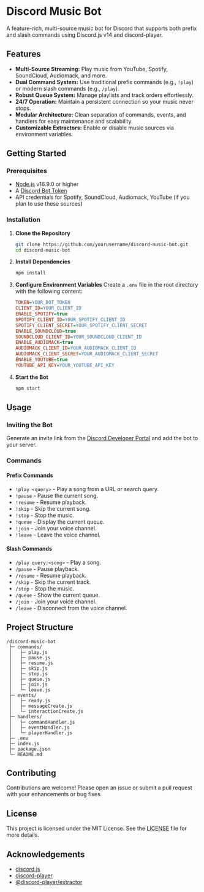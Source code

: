 # Discord Music Bot

A feature-rich, multi-source music bot for Discord that supports both prefix and slash commands using Discord.js v14 and discord-player.

## Features

- **Multi-Source Streaming:** Play music from YouTube, Spotify, SoundCloud, Audiomack, and more.
- **Dual Command System:** Use traditional prefix commands (e.g., `!play`) or modern slash commands (e.g., `/play`).
- **Robust Queue System:** Manage playlists and track orders effortlessly.
- **24/7 Operation:** Maintain a persistent connection so your music never stops.
- **Modular Architecture:** Clean separation of commands, events, and handlers for easy maintenance and scalability.
- **Customizable Extractors:** Enable or disable music sources via environment variables.

## Getting Started

### Prerequisites

- [Node.js](https://nodejs.org/) v16.9.0 or higher
- A [Discord Bot Token](https://discord.com/developers/applications)
- API credentials for Spotify, SoundCloud, Audiomack, YouTube (if you plan to use these sources)

### Installation

1. **Clone the Repository**
   ```bash
   git clone https://github.com/yourusername/discord-music-bot.git
   cd discord-music-bot
   ```

2. **Install Dependencies**
   ```bash
   npm install
   ```

3. **Configure Environment Variables**
   Create a `.env` file in the root directory with the following content:
   ```ini
   TOKEN=YOUR_BOT_TOKEN
   CLIENT_ID=YOUR_CLIENT_ID
   ENABLE_SPOTIFY=true
   SPOTIFY_CLIENT_ID=YOUR_SPOTIFY_CLIENT_ID
   SPOTIFY_CLIENT_SECRET=YOUR_SPOTIFY_CLIENT_SECRET
   ENABLE_SOUNDCLOUD=true
   SOUNDCLOUD_CLIENT_ID=YOUR_SOUNDCLOUD_CLIENT_ID
   ENABLE_AUDIOMACK=true
   AUDIOMACK_CLIENT_ID=YOUR_AUDIOMACK_CLIENT_ID
   AUDIOMACK_CLIENT_SECRET=YOUR_AUDIOMACK_CLIENT_SECRET
   ENABLE_YOUTUBE=true
   YOUTUBE_API_KEY=YOUR_YOUTUBE_API_KEY
   ```

4. **Start the Bot**
   ```bash
   npm start
   ```

## Usage

### Inviting the Bot

Generate an invite link from the [Discord Developer Portal](https://discord.com/developers/applications) and add the bot to your server.

### Commands

#### Prefix Commands

- `!play <query>` - Play a song from a URL or search query.
- `!pause` - Pause the current song.
- `!resume` - Resume playback.
- `!skip` - Skip the current song.
- `!stop` - Stop the music.
- `!queue` - Display the current queue.
- `!join` - Join your voice channel.
- `!leave` - Leave the voice channel.

#### Slash Commands

- `/play query:<song>` - Play a song.
- `/pause` - Pause playback.
- `/resume` - Resume playback.
- `/skip` - Skip the current track.
- `/stop` - Stop the music.
- `/queue` - Show the current queue.
- `/join` - Join your voice channel.
- `/leave` - Disconnect from the voice channel.

## Project Structure

```
/discord-music-bot
 ├─ commands/
 │   ├─ play.js
 │   ├─ pause.js
 │   ├─ resume.js
 │   ├─ skip.js
 │   ├─ stop.js
 │   ├─ queue.js
 │   ├─ join.js
 │   └─ leave.js
 ├─ events/
 │   ├─ ready.js
 │   ├─ messageCreate.js
 │   └─ interactionCreate.js
 ├─ handlers/
 │   ├─ commandHandler.js
 │   ├─ eventHandler.js
 │   └─ playerHandler.js
 ├─ .env
 ├─ index.js
 ├─ package.json
 └─ README.md
```

## Contributing

Contributions are welcome! Please open an issue or submit a pull request with your enhancements or bug fixes.

## License

This project is licensed under the MIT License. See the [LICENSE](LICENSE) file for more details.

## Acknowledgements

- [discord.js](https://discord.js.org/)
- [discord-player](https://github.com/Androz2091/discord-player)
- [@discord-player/extractor](https://github.com/Androz2091/discord-player/tree/main/packages/extractor)
